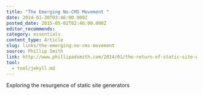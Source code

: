 ```yaml
---
title: "The Emerging No-CMS Movement "
date: 2014-01-30T03:46:00.000Z
posted_date: 2015-05-02T02:46:00.000Z
editor_recommends:
category: essentials
content_type: Article
slug: links/the-emerging-no-cms-movement
source: Phillip Smith
link: http://www.phillipadsmith.com/2014/01/the-return-of-static-site-generators.html
tool:
  - tool/jekyll.md
---
```

Exploring the resurgence of static site generators



